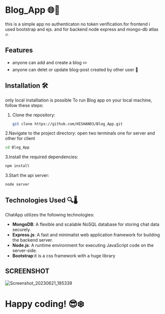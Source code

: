 # Blog_App 🌐📝

this is a simple app no authenticaton no token verification.for frontend i used bootstrap and ejs.
and for backend node express and mongo-db atlas 🔥

## Features 
- anyone can add and create a blog ✏️
- anyone can delet or update blog-post created by other user 📸

## Installation 🛠
only local installiation is possible
To run Blog app on your local machine, follow these steps:

1. Clone the repository:

   ```bash
   git clone https://github.com/HISHAN03/Blog_App.git
   ```
2.Navigate to the project directory: open two terminals one for server and other for client 
   ```bash
   cd Blog_App
   ```
3.Install the required dependencies:
```bash
npm install
```
3.Start the api server:
```bash
node server
```
## Technologies Used 🔍🌡️ 

ChatApp utilizes the following technologies:

- **MongoDB**: A flexible and scalable NoSQL database for storing chat data securely.
- **Express.js**: A fast and minimalist web application framework for building the backend server.
- **Node.js**: A runtime environment for executing JavaScript code on the server-side.
- **Bootstrap**:it is a css framework with a huge library 

## SCREENSHOT
![Screenshot_20230621_185339](https://github.com/HISHAN03/Blog_App/assets/108483712/24cbe70b-fd60-4c19-990e-59befc7537fc)


# Happy coding! 😎❄️

